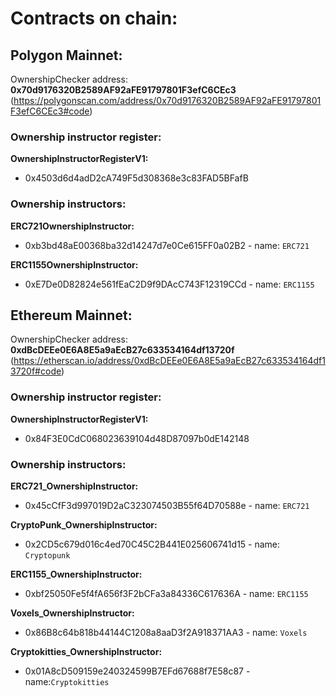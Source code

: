 # Contracts on chain:

## Polygon Mainnet:

OwnershipChecker address: **0x70d9176320B2589AF92aFE91797801F3efC6CEc3**
(https://polygonscan.com/address/0x70d9176320B2589AF92aFE91797801F3efC6CEc3#code)

### Ownership instructor register:

**OwnershipInstructorRegisterV1:**
- 0x4503d6d4adD2cA749F5d308368e3c83FAD5BFafB

### Ownership instructors:

**ERC721OwnershipInstructor:**
 - 0xb3bd48aE00368ba32d14247d7e0Ce615FF0a02B2 - name: `ERC721`
 
**ERC1155OwnershipInstructor:**
 - 0xE7De0D82824e561fEaC2D9f9DAcC743F12319CCd - name: `ERC1155`


## Ethereum Mainnet:

OwnershipChecker address: **0xdBcDEEe0E6A8E5a9aEcB27c633534164df13720f** (https://etherscan.io/address/0xdBcDEEe0E6A8E5a9aEcB27c633534164df13720f#code)
### Ownership instructor register:

**OwnershipInstructorRegisterV1:**
- 0x84F3E0CdC068023639104d48D87097b0dE142148

### Ownership instructors:

**ERC721_OwnershipInstructor:**
 - 0x45cCfF3d997019D2aC323074503B55f64D70588e - name: `ERC721`

**CryptoPunk_OwnershipInstructor:**
 - 0x2CD5c679d016c4ed70C45C2B441E025606741d15 - name: `Cryptopunk`
  
**ERC1155_OwnershipInstructor:**
 - 0xbf25050Fe5f4fA656f3F2bCFa3a84336C617636A - name: `ERC1155`

**Voxels_OwnershipInstructor:**
- 0x86B8c64b818b44144C1208a8aaD3f2A918371AA3 - name: `Voxels`

**Cryptokitties_OwnershipInstructor:**
- 0x01A8cD509159e240324599B7EFd67688f7E58c87 - name:`Cryptokitties`